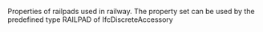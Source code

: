 Properties of railpads used in railway. The property set can be used by the predefined type RAILPAD of IfcDiscreteAccessory
